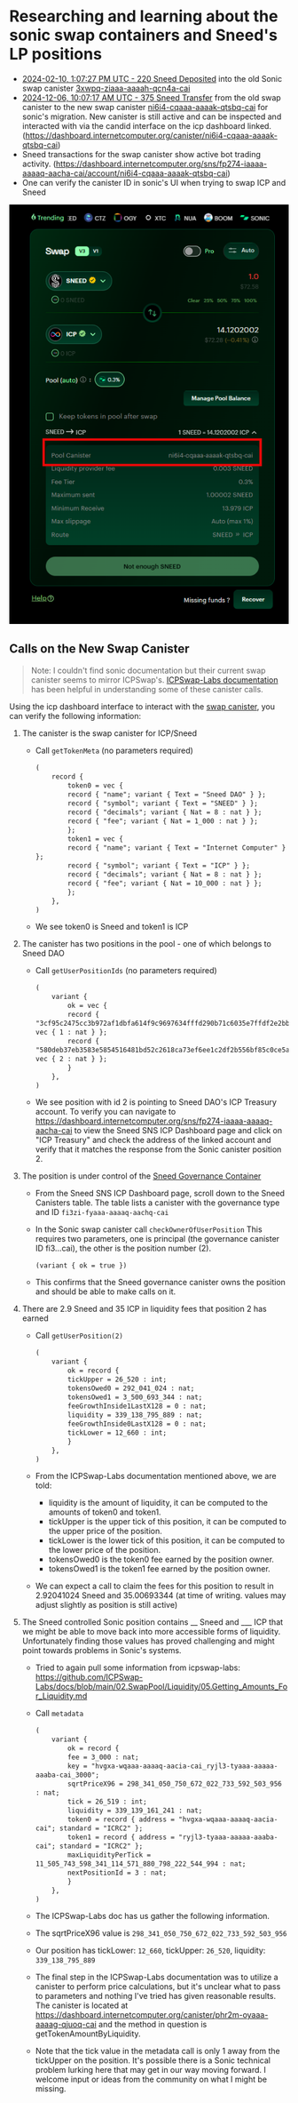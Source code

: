 # Researching and learning about the sonic swap containers and Sneed's LP positions

- [2024-02-10, 1:07:27 PM UTC - 220 Sneed Deposited](https://dashboard.internetcomputer.org/sns/fp274-iaaaa-aaaaq-aacha-cai/transaction/5788) into the old Sonic swap canister [3xwpq-ziaaa-aaaah-qcn4a-cai](https://dashboard.internetcomputer.org/canister/3xwpq-ziaaa-aaaah-qcn4a-cai)
- [2024-12-06, 10:07:17 AM UTC - 375 Sneed Transfer](https://dashboard.internetcomputer.org/sns/fp274-iaaaa-aaaaq-aacha-cai/transaction/51548) from the old swap canister to the new swap canister [ni6i4-cqaaa-aaaak-qtsbq-cai](https://dashboard.internetcomputer.org/canister/ni6i4-cqaaa-aaaak-qtsbq-cai) for sonic's migration. New canister is still active and can be inspected and interacted with via the candid interface on the icp dashboard linked. (https://dashboard.internetcomputer.org/canister/ni6i4-cqaaa-aaaak-qtsbq-cai)
- Sneed transactions for the swap canister show active bot trading activity. (https://dashboard.internetcomputer.org/sns/fp274-iaaaa-aaaaq-aacha-cai/account/ni6i4-cqaaa-aaaak-qtsbq-cai)
- One can verify the canister ID in sonic's UI when trying to swap ICP and Sneed

![Image highlighting canister ID: ni6i4-cqaaa-aaaak-qtsbq-cai in sonic UI](images/sonicUIShowsCanisterID.png)

## Calls on the New Swap Canister
> Note: I couldn't find sonic documentation but their current swap canister seems to mirror ICPSwap's. [ICPSwap-Labs documentation](https://github.com/ICPSwap-Labs/docs/tree/main/02.SwapPool) has been helpful in understanding some of these canister calls.

Using the icp dashboard interface to interact with the [swap canister](https://dashboard.internetcomputer.org/canister/ni6i4-cqaaa-aaaak-qtsbq-cai), you can verify the following information:

1) The canister is the swap canister for ICP/Sneed
   - Call ```getTokenMeta``` (no parameters required)

        ```
        (
            record {
                token0 = vec {
                record { "name"; variant { Text = "Sneed DAO" } };
                record { "symbol"; variant { Text = "SNEED" } };
                record { "decimals"; variant { Nat = 8 : nat } };
                record { "fee"; variant { Nat = 1_000 : nat } };
                };
                token1 = vec {
                record { "name"; variant { Text = "Internet Computer" } };
                record { "symbol"; variant { Text = "ICP" } };
                record { "decimals"; variant { Nat = 8 : nat } };
                record { "fee"; variant { Nat = 10_000 : nat } };
                };
            },
        )
        ```
    - We see token0 is Sneed and token1 is ICP
2) The canister has two positions in the pool - one of which belongs to Sneed DAO
    - Call ```getUserPositionIds``` (no parameters required)
    
        ```
        (
            variant {
                ok = vec {
                record { "3cf95c2475cc3b972af1dbfa614f9c9697634fffd290b71c6035e7ffdf2e2bb5"; vec { 1 : nat } };
                record { "580deb37eb3583e5854516481bd52c2618ca73ef6ee1c2df2b556bf85c0ce5a9"; vec { 2 : nat } };
                }
            },
        )
        ```
    - We see position with id 2 is pointing to Sneed DAO's ICP Treasury account. To verify you can navigate to https://dashboard.internetcomputer.org/sns/fp274-iaaaa-aaaaq-aacha-cai to view the Sneed SNS ICP Dashboard page and click on "ICP Treasury" and check the address of the linked account and verify that it matches the response from the Sonic canister position 2.
3) The position is under control of the [Sneed Governance Container](https://dashboard.internetcomputer.org/canister/fi3zi-fyaaa-aaaaq-aachq-cai)
   - From the Sneed SNS ICP Dashboard page, scroll down to the Sneed Canisters table. The table lists a canister with the governance type and ID ```fi3zi-fyaaa-aaaaq-aachq-cai```
   - In the Sonic swap canister call ```checkOwnerOfUserPosition``` This requires two parameters, one is principal (the governance canister ID fi3...cai), the other is the position number (2). 
    
        ```
        (variant { ok = true })
        ```
    - This confirms that the Sneed governance canister owns the position and should be able to make calls on it.
4) There are 2.9 Sneed and 35 ICP in liquidity fees that position 2 has earned
    - Call ```getUserPosition(2)``` 
    
        ```
        (
            variant {
                ok = record {
                tickUpper = 26_520 : int;
                tokensOwed0 = 292_041_024 : nat;
                tokensOwed1 = 3_500_693_344 : nat;
                feeGrowthInside1LastX128 = 0 : nat;
                liquidity = 339_138_795_889 : nat;
                feeGrowthInside0LastX128 = 0 : nat;
                tickLower = 12_660 : int;
                }
            },
        )
        ```
    - From the ICPSwap-Labs documentation mentioned above, we are told:
      - liquidity is the amount of liquidity, it can be computed to the amounts of token0 and token1.
      - tickUpper is the upper tick of this position, it can be computed to the upper price of the position.
      - tickLower is the lower tick of this position, it can be computed to the lower price of the position.
      - tokensOwed0 is the token0 fee earned by the position owner.
      - tokensOwed1 is the token1 fee earned by the position owner.
    - We can expect a call to claim the fees for this position to result in 2.92041024 Sneed and 35.00693344 (at time of writing. values may adjust slightly as position is still active)
5) The Sneed controlled Sonic position contains __ Sneed and ___ ICP that we might be able to move back into more accessible forms of liquidity. Unfortunately finding those values has proved challenging and might point towards problems in Sonic's systems. 
    - Tried to again pull some information from icpswap-labs: https://github.com/ICPSwap-Labs/docs/blob/main/02.SwapPool/Liquidity/05.Getting_Amounts_For_Liquidity.md
    - Call ```metadata```
    
        ```
        (
            variant {
                ok = record {
                fee = 3_000 : nat;
                key = "hvgxa-wqaaa-aaaaq-aacia-cai_ryjl3-tyaaa-aaaaa-aaaba-cai_3000";
                sqrtPriceX96 = 298_341_050_750_672_022_733_592_503_956 : nat;
                tick = 26_519 : int;
                liquidity = 339_139_161_241 : nat;
                token0 = record { address = "hvgxa-wqaaa-aaaaq-aacia-cai"; standard = "ICRC2" };
                token1 = record { address = "ryjl3-tyaaa-aaaaa-aaaba-cai"; standard = "ICRC2" };
                maxLiquidityPerTick = 11_505_743_598_341_114_571_880_798_222_544_994 : nat;
                nextPositionId = 3 : nat;
                }
            },
        )
        ```
    - The ICPSwap-Labs doc has us gather the following information.
    - The sqrtPriceX96 value is ```298_341_050_750_672_022_733_592_503_956```
    - Our position has tickLower: ```12_660```, tickUpper: ```26_520```, liquidity: ```339_138_795_889```
    - The final step in the ICPSwap-Labs documentation was to utilize a canister to perform price calculations, but it's unclear what to pass to parameters and nothing I've tried has given reasonable results. The canister is located at https://dashboard.internetcomputer.org/canister/phr2m-oyaaa-aaaag-qjuoq-cai and the method in question is getTokenAmountByLiquidity.
    - Note that the tick value in the metadata call is only 1 away from the tickUpper on the position. It's possible there is a Sonic technical problem lurking here that may get in our way moving forward. I welcome input or ideas from the community on what I might be missing. 